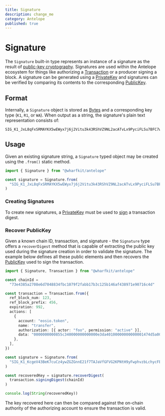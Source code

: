```yaml
---
title: Signature
description: change_me
category: Antelope
published: true
---
```


# Signature

The `Signature` built-in type represents an instance of a signature as the result of [public-key cryptography](https://en.wikipedia.org/wiki/Public-key_cryptography). Signatures are used within the Antelope ecosystem for things like authorizing a [Transaction](/docs/antelope/transaction) or a producer signing a block. A signature can be generated using a [PrivateKey](/docs/antelope/private-key) and signatures can be verified by comparing its contents to the corresponding [PublicKey](/docs/antelope/public-key).

## Format

Internally, a `Signature` object is stored as [Bytes](/docs/antelope/bytes) and a corresponding key type (`K1`, `R1`, or `WA`). When output as a string, the signature's plain text representation consists of:

```
SIG_K1_JxL8qFxSRMAYKX5wEWyx7j6j2Vitu3k43RShVZ9NL2acATvLx9PyciFLSu7BFC7w1DPL4qwLSm7NxE7vBwGEChV6YFk1NN
```

## Usage

Given an existing signature string, a `Signature` typed object may be created using the `.from()` static method.

```ts
import { Signature } from "@wharfkit/antelope"

const signature = Signature.from(
  "SIG_K1_JxL8qFxSRMAYKX5wEWyx7j6j2Vitu3k43RShVZ9NL2acATvLx9PyciFLSu7BFC7w1DPL4qwLSm7NxE7vBwGEChV6YFk1NN"
)
```

### Creating Signatures

To create new signatures, a [PrivateKey]() must be used to [sign](/docs/antelope/private-key#signing) a transaction digest.

### Recover PublicKey

Given a known chain ID, transaction, and signature - the `Signature` type offers a `recoverDigest` method that is capable of extracting the public key used during the signature creation in order to validate the signature. The example below defines all these public elements and then recovers the [PublicKey](/docs/antelope/public-key) used to sign the transaction.

```ts
import { Signature, Transaction } from "@wharfkit/antelope"

const chainId =
  "73e4385a2708e6d7048834fbc1079f2fabb17b3c125b146af438971e90716c4d"

const transaction = Transaction.from({
  ref_block_num: 123,
  ref_block_prefix: 456,
  expiration: 992,
  actions: [
    {
      account: "eosio.token",
      name: "transfer",
      authorization: [{ actor: "foo", permission: "active" }],
      data: "0000000000855c340000000000000e3da40100000000000001474d5a0000000007666f7220796f75",
    },
  ],
})

const signature = Signature.from(
  "SIG_K1_KcgeV43BeK7cuCz4ywZGZGnnE21f7TAJaVfGFVG2KPNtH9yFwphvzbLchycFE4ryXTo1bu2ethLi2iFQR5aHUmjiVrTAM3"
)

const recoveredKey = signature.recoverDigest(
  transaction.signingDigest(chainId)
)

console.log(String(recoveredKey))
```

The key recovered here can then be compared against the on-chain authority of the authorizing account to ensure the transaction is valid.
